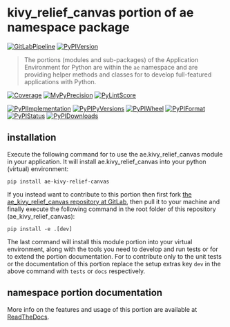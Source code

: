 <!--
  THIS FILE IS EXCLUSIVELY MAINTAINED IN THE NAMESPACE ROOT PACKAGE. CHANGES HAVE TO BE DONE THERE.
  All changes will be deployed automatically to all the portions of this namespace package.
-->
# kivy_relief_canvas portion of ae namespace package

[![GitLabPipeline](https://img.shields.io/gitlab/pipeline/ae-group/ae_kivy_relief_canvas/master?logo=python)](
    https://gitlab.com/ae-group/ae_kivy_relief_canvas)
[![PyPIVersion](https://img.shields.io/pypi/v/ae_kivy_relief_canvas)](
    https://pypi.org/project/ae-kivy-relief-canvas/#history)

>The portions (modules and sub-packages) of the Application Environment for Python are within
the `ae` namespace and are providing helper methods and classes for to develop
full-featured applications with Python.

[![Coverage](https://ae-group.gitlab.io/ae_kivy_relief_canvas/coverage.svg)](
    https://ae-group.gitlab.io/ae_kivy_relief_canvas/coverage/ae_kivy_relief_canvas_py.html)
[![MyPyPrecision](https://ae-group.gitlab.io/ae_kivy_relief_canvas/mypy.svg)](
    https://ae-group.gitlab.io/ae_kivy_relief_canvas/lineprecision.txt)
[![PyLintScore](https://ae-group.gitlab.io/ae_kivy_relief_canvas/pylint.svg)](
    https://ae-group.gitlab.io/ae_kivy_relief_canvas/pylint.log)

[![PyPIImplementation](https://img.shields.io/pypi/implementation/ae_kivy_relief_canvas)](
    https://pypi.org/project/ae-kivy-relief-canvas/)
[![PyPIPyVersions](https://img.shields.io/pypi/pyversions/ae_kivy_relief_canvas)](
    https://pypi.org/project/ae-kivy-relief-canvas/)
[![PyPIWheel](https://img.shields.io/pypi/wheel/ae_kivy_relief_canvas)](
    https://pypi.org/project/ae-kivy-relief-canvas/)
[![PyPIFormat](https://img.shields.io/pypi/format/ae_kivy_relief_canvas)](
    https://pypi.org/project/ae-kivy-relief-canvas/)
[![PyPIStatus](https://img.shields.io/pypi/status/ae_kivy_relief_canvas)](
    https://libraries.io/pypi/ae-kivy-relief-canvas)
[![PyPIDownloads](https://img.shields.io/pypi/dm/ae_kivy_relief_canvas)](
    https://pypi.org/project/ae-kivy-relief-canvas/#files)


## installation


Execute the following command for to use the ae.kivy_relief_canvas module in your
application. It will install ae.kivy_relief_canvas into your python (virtual) environment:
 
```shell script
pip install ae-kivy-relief-canvas
```

If you instead want to contribute to this portion then first fork
[the ae_kivy_relief_canvas repository at GitLab](https://gitlab.com/ae-group/ae_kivy_relief_canvas "ae.kivy_relief_canvas code repository"),
then pull it to your machine and finally execute the following command in the root folder
of this repository (ae_kivy_relief_canvas):

```shell script
pip install -e .[dev]
```

The last command will install this module portion into your virtual environment, along with
the tools you need to develop and run tests or for to extend the portion documentation.
For to contribute only to the unit tests or the documentation of this portion replace
the setup extras key `dev` in the above command with `tests` or `docs` respectively.


## namespace portion documentation

More info on the features and usage of this portion are available at
[ReadTheDocs](https://ae.readthedocs.io/en/latest/_autosummary/ae.kivy_relief_canvas.html#module-ae.kivy_relief_canvas
"ae_kivy_relief_canvas documentation").

<!-- Common files version 0.1.62 deployed version 0.1.0 (with 0.1.62)
     to https://gitlab.com/ae-group as ae_kivy_relief_canvas module as well as
     to https://ae-group.gitlab.io with CI check results as well as
     to https://pypi.org/project/ae-kivy-relief-canvas as namespace portion ae-kivy-relief-canvas.
-->
